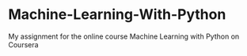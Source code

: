 # Machine-Learning-With-Python
My assignment for the online course Machine Learning with Python on Coursera
